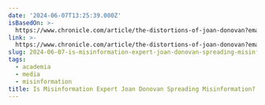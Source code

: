 ```yaml
---
date: '2024-06-07T13:25:39.000Z'
isBasedOn: >-
  https://www.chronicle.com/article/the-distortions-of-joan-donovan?emailConfirmed=true&supportSignUp=true&supportForgotPassword=true&email=casey%40platformer.news&success=true&code=success&bc_nonce=cg0828yd8cqflyhsze62vk
link: >-
  https://www.chronicle.com/article/the-distortions-of-joan-donovan?emailConfirmed=true&supportSignUp=true&supportForgotPassword=true&email=casey%40platformer.news&success=true&code=success&bc_nonce=cg0828yd8cqflyhsze62vk
slug: 2024-06-07-is-misinformation-expert-joan-donovan-spreading-misinformation
tags:
  - academia
  - media
  - misinformation
title: Is Misinformation Expert Joan Donovan Spreading Misinformation?
---
```

 
